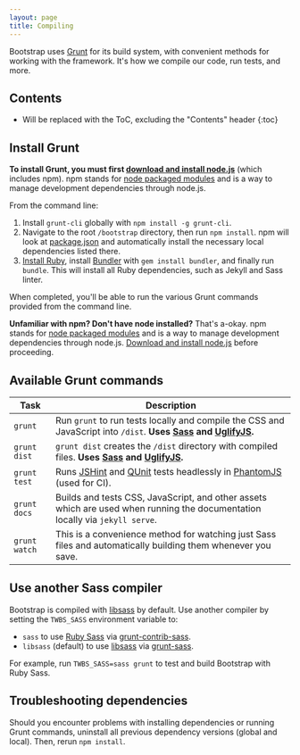 ```yaml
---
layout: page
title: Compiling
---
```


Bootstrap uses [Grunt](http://gruntjs.com) for its build system, with convenient methods for working with the framework. It's how we compile our code, run tests, and more.

## Contents

* Will be replaced with the ToC, excluding the "Contents" header
{:toc}

## Install Grunt

**To install Grunt, you must first [download and install node.js](http://nodejs.org/download/)** (which includes npm). npm stands for [node packaged modules](http://npmjs.com/) and is a way to manage development dependencies through node.js.

From the command line:

1. Install `grunt-cli` globally with `npm install -g grunt-cli`.
2. Navigate to the root `/bootstrap` directory, then run `npm install`. npm will look at [package.json](https://github.com/twbs/bootstrap/blob/master/package.json) and automatically install the necessary local dependencies listed there.
3. [Install Ruby][install-ruby], install [Bundler][gembundler] with `gem install bundler`, and finally run `bundle`. This will install all Ruby dependencies, such as Jekyll and Sass linter.

When completed, you'll be able to run the various Grunt commands provided from the command line.

**Unfamiliar with npm? Don't have node installed?** That's a-okay. npm stands for [node packaged modules](http://npmjs.com/) and is a way to manage development dependencies through node.js. [Download and install node.js](http://nodejs.org/download/) before proceeding.

[install-ruby]: https://www.ruby-lang.org/en/documentation/installation/
[gembundler]: http://bundler.io/

## Available Grunt commands

| Task | Description |
| --- | --- |
| `grunt` | Run `grunt` to run tests locally and compile the CSS and JavaScript into `/dist`. **Uses [Sass](http://sass-lang.com/) and [UglifyJS](http://lisperator.net/uglifyjs/).** |
| `grunt dist` | `grunt dist` creates the `/dist` directory with compiled files. **Uses [Sass](http://sass-lang.com/) and [UglifyJS](http://lisperator.net/uglifyjs/).** |
| `grunt test` | Runs [JSHint](http://jshint.com) and [QUnit](http://qunitjs.com/) tests headlessly in [PhantomJS](http://phantomjs.org/) (used for CI). |
| `grunt docs` | Builds and tests CSS, JavaScript, and other assets which are used when running the documentation locally via `jekyll serve`. |
| `grunt watch` | This is a convenience method for watching just Sass files and automatically building them whenever you save. |

## Use another Sass compiler

Bootstrap is compiled with [libsass][libsass] by default. Use another compiler by setting the `TWBS_SASS` environment variable to:

* `sass` to use [Ruby Sass][ruby-sass] via [grunt-contrib-sass][grunt-contrib-sass].
* `libsass` (default) to use [libsass][libsass] via [grunt-sass][grunt-sass].

For example, run `TWBS_SASS=sass grunt` to test and build Bootstrap with Ruby Sass.

[ruby-sass]: https://github.com/sass/sass
[grunt-contrib-sass]: https://github.com/gruntjs/grunt-contrib-sass
[libsass]: https://github.com/sass/libsass
[grunt-sass]: https://github.com/sindresorhus/grunt-sass

## Troubleshooting dependencies

Should you encounter problems with installing dependencies or running Grunt commands, uninstall all previous dependency versions (global and local). Then, rerun `npm install`.
